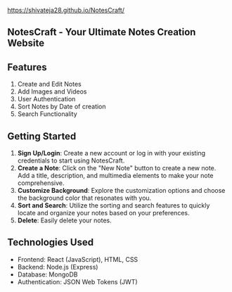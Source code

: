 https://shivateja28.github.io/NotesCraft/


## NotesCraft - Your Ultimate Notes Creation Website

## Features

1. Create and Edit Notes
2. Add Images and Videos
3. User Authentication
4. Sort Notes by Date of creation
5. Search Functionality

## Getting Started

1. **Sign Up/Login**: Create a new account or log in with your existing credentials to start using NotesCraft.
2. **Create a Note**: Click on the "New Note" button to create a new note. Add a title, description, and multimedia elements to make your note comprehensive.
3. **Customize Background**: Explore the customization options and choose the background color that resonates with you.
3. **Sort and Search**: Utilize the sorting and search features to quickly locate and organize your notes based on your preferences.
4. **Delete**: Easily delete your notes.

## Technologies Used

- Frontend: React (JavaScript), HTML, CSS
- Backend: Node.js (Express)
- Database: MongoDB
- Authentication: JSON Web Tokens (JWT)
